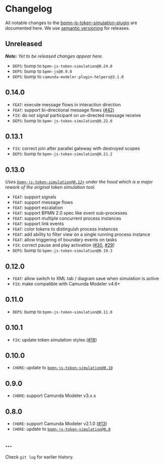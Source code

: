 # Changelog

All notable changes to the [bpmn-js-token-simulation-plugin](https://github.com/bpmn-io/bpmn-js-token-simulation-plugin) are documented here. We use [semantic versioning](http://semver.org/) for releases.

## Unreleased

___Note:__ Yet to be released changes appear here._
* `DEPS`: bump to `bpmn-js-token-simulation@0.24.0`
* `DEPS`: bump to `bpmn-js@8.9.0`
* `DEPS`: bump to `camunda-modeler-plugin-helpers@3.1.0`

## 0.14.0

* `FEAT`: execute message flows in interaction direction
* `FEAT`: support bi-directional message flows ([#42](https://github.com/bpmn-io/bpmn-js-token-simulation-plugin/issues/42))
* `FIX`: do not signal participant on un-directed message receive
* `DEPS`: bump to `bpmn-js-token-simulation@0.22.0`

## 0.13.1

* `FIX`: correct join after parallel gateway with destroyed scopes
* `DEPS`: bump to `bpmn-js-token-simulation@0.21.2`

## 0.13.0

_Uses [`bpmn-js-token-simulation@0.12+`](https://github.com/bpmn-io/bpmn-js-token-simulation/blob/master/CHANGELOG.md#0120) under the hood which is a major rework of the original token simulation tool._

* `FEAT`: support signals
* `FEAT`: support message flows
* `FEAT`: support escalation
* `FEAT`: support BPMN 2.0 spec like event sub-processes
* `FEAT`: support multiple concurrent process instances
* `FEAT`: support link events
* `FEAT`: color tokens to distinguish process instances
* `FEAT`: add ability to filter view on a single running process instance
* `FEAT`: allow triggering of boundary events on tasks
* `FIX`: correct pause and play activation ([#30](https://github.com/bpmn-io/bpmn-js-token-simulation-plugin/issues/30), [#29](https://github.com/bpmn-io/bpmn-js-token-simulation-plugin/issues/29))
* `DEPS`: bump to `bpmn-js-token-simulation@0.19.3`

## 0.12.0

* `FEAT`: allow switch to XML tab / diagram save when simulation is active
* `FIX`: make compatible with Camunda Modeler v4.6+

## 0.11.0

* `DEPS`: bump to `bpmn-js-token-simulation@0.11.0`

## 0.10.1

* `FIX`: update token simulation styles ([#18](https://github.com/bpmn-io/bpmn-js-token-simulation-plugin/issues/18))

## 0.10.0

* `CHORE`: update to [`bpmn-js-token-simulation@0.10`](https://github.com/bpmn-io/bpmn-js-token-simulation/blob/master/CHANGELOG.md#0100)

## 0.9.0

* `CHORE`: support Camunda Modeler v3.x.x

## 0.8.0

* `CHORE`: support Camunda Modeler v2.1.0 ([#13](https://github.com/bpmn-io/bpmn-js-token-simulation-plugin/pull/13))
* `CHORE`: update to [`bpmn-js-token-simulation@0.8`](https://github.com/bpmn-io/bpmn-js-token-simulation/blob/master/CHANGELOG.md#080)

## ...

Check `git log` for earlier history.
